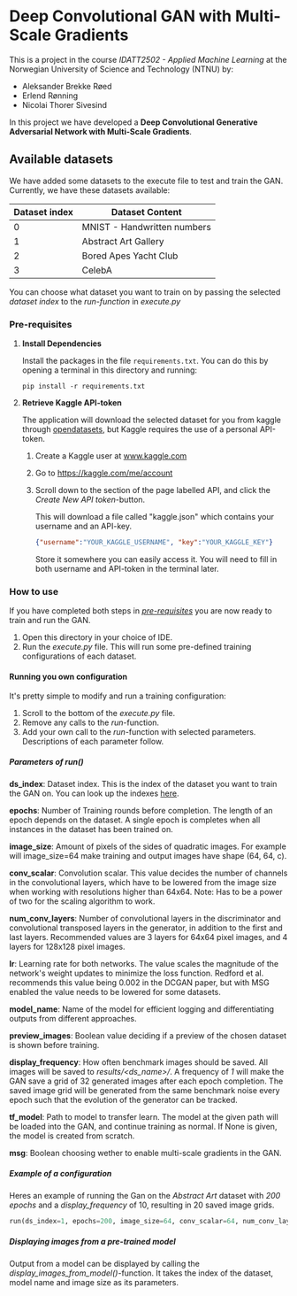 # Deep Convolutional GAN with Multi-Scale Gradients
This is a project in the course *IDATT2502 - Applied Machine Learning* at the Norwegian University of Science and Technology (NTNU) by:
- Aleksander Brekke Røed
- Erlend Rønning
- Nicolai Thorer Sivesind

In this project we have developed a **Deep Convolutional Generative Adversarial Network with Multi-Scale Gradients**.

## Available datasets
We have added some datasets to the execute file to test and train the GAN.
Currently, we have these datasets available:

| Dataset index | Dataset Content             |
|---------------|-----------------------------|
| 0             | MNIST - Handwritten numbers |
| 1             | Abstract Art Gallery        |
| 2             | Bored Apes Yacht Club       |
| 3             | CelebA                      |

You can choose what dataset you want to train on by passing the selected *dataset index*
to the *run-function* in *execute.py*

### Pre-requisites 
1. **Install Dependencies**
   
    Install the packages in the file `requirements.txt`. 
    You can do this by opening a terminal in this directory and running:

    ```console
    pip install -r requirements.txt
    ```

2. **Retrieve Kaggle API-token**
   
    The application will download the selected dataset for you from kaggle through [opendatasets](https://pypi.org/project/opendatasets/), but Kaggle requires the use of a personal API-token.
   1. Create a Kaggle user at www.kaggle.com
   2. Go to https://kaggle.com/me/account
   3. Scroll down to the section of the page labelled API, and click the *Create New API token*-button.
      
      This will download a file called "kaggle.json" which contains your username and an API-key. 
      ```json
      {"username":"YOUR_KAGGLE_USERNAME", "key":"YOUR_KAGGLE_KEY"}
      ```
      Store it somewhere you can easily access it. You will need to fill in both username and API-token in the terminal later.
   
### How to use
If you have completed both steps in [*pre-requisites*](#pre-requisites) you are now ready to train and run the GAN.

1. Open this directory in your choice of IDE. 
2. Run the *execute.py* file.
   This will run some pre-defined training configurations of each dataset.

#### Running you own configuration
It's pretty simple to modify and run a training configuration:
1. Scroll to the bottom of the *execute.py* file.
2. Remove any calls to the *run*-function.
3. Add your own call to the *run*-function with selected parameters. Descriptions of each parameter follow.

##### Parameters of *run()*
**ds_index**: 
Dataset index. This is the index of the dataset you want to train the GAN on. 
You can look up the indexes [here](#available-datasets). 

**epochs**: Number of Training rounds before completion. The length of an epoch depends on the dataset. 
A single epoch is completes when all instances in the dataset has been trained on.

**image_size**: Amount of pixels of the sides of quadratic images. For example will image_size=64 make training and output images
have shape (64, 64, c).

**conv_scalar**: Convolution scalar. This value decides the number of channels in the convolutional layers, which have to be lowered
from the image size when working with resolutions higher than 64x64. Note: Has to be a power of two for the scaling algorithm to work.

**num_conv_layers**: Number of convolutional layers in the discriminator and convolutional transposed layers in the generator, in addition to the first and last layers. Recommended values are 3 layers for 64x64 pixel images, and 4 layers for 128x128 pixel images.

**lr**: Learning rate for both networks. The value scales the magnitude of the network's weight updates to minimize the loss function. Redford et al. recommends this value being 0.002 in the DCGAN paper, but with MSG enabled the value needs to be lowered for some datasets.

**model_name**: Name of the model for efficient logging and differentiating outputs from different approaches.

**preview_images**: Boolean value deciding if a preview of the chosen dataset is shown before training.

**display_frequency**: How often benchmark images should be saved. All images will be saved to *results/<ds_name>/*.
A frequency of *1* will make the GAN save a grid of 32 generated images after each epoch completion. The saved image grid
will be generated from the same benchmark noise every epoch such that the evolution of the generator can be tracked.

**tf_model**: Path to model to transfer learn. The model at the given path will be loaded into the GAN, and continue training as normal. If None is given, the model
is created from scratch.

**msg**: Boolean choosing wether to enable multi-scale gradients in the GAN.  

##### Example of a configuration
Heres an example of running the Gan on the *Abstract Art* dataset with *200 epochs* and a *display_frequency* of 10, resulting
in 20 saved image grids.

```python
run(ds_index=1, epochs=200, image_size=64, conv_scalar=64, num_conv_layers=3, msg=False)
```

##### Displaying images from a pre-trained model
Output from a model can be displayed by calling the *display_images_from_model()*-function. It takes the index of the dataset, model name and image size as its parameters.
